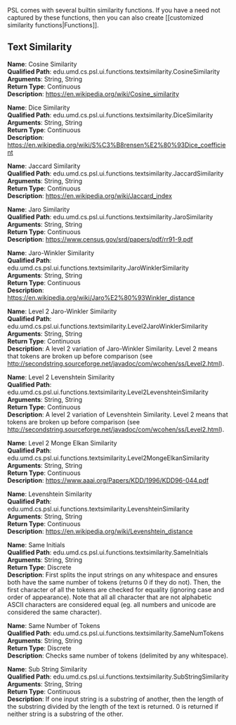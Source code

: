 PSL comes with several builtin similarity functions. If you have a need not captured by these functions, then you can also create [[customized similarity functions|Functions]].

## Text Similarity

**Name**: Cosine Similarity  
**Qualified Path**: edu.umd.cs.psl.ui.functions.textsimilarity.CosineSimilarity  
**Arguments**: String, String  
**Return Type**: Continuous  
**Description**: https://en.wikipedia.org/wiki/Cosine_similarity  

**Name**: Dice Similarity  
**Qualified Path**: edu.umd.cs.psl.ui.functions.textsimilarity.DiceSimilarity  
**Arguments**: String, String  
**Return Type**: Continuous  
**Description**: https://en.wikipedia.org/wiki/S%C3%B8rensen%E2%80%93Dice_coefficient

**Name**: Jaccard Similarity  
**Qualified Path**: edu.umd.cs.psl.ui.functions.textsimilarity.JaccardSimilarity  
**Arguments**: String, String  
**Return Type**: Continuous  
**Description**: https://en.wikipedia.org/wiki/Jaccard_index  

**Name**: Jaro Similarity  
**Qualified Path**: edu.umd.cs.psl.ui.functions.textsimilarity.JaroSimilarity  
**Arguments**: String, String  
**Return Type**: Continuous  
**Description**: https://www.census.gov/srd/papers/pdf/rr91-9.pdf  

**Name**: Jaro-Winkler Similarity  
**Qualified Path**: edu.umd.cs.psl.ui.functions.textsimilarity.JaroWinklerSimilarity  
**Arguments**: String, String  
**Return Type**: Continuous  
**Description**: https://en.wikipedia.org/wiki/Jaro%E2%80%93Winkler_distance  

**Name**: Level 2 Jaro-Winkler Similarity  
**Qualified Path**: edu.umd.cs.psl.ui.functions.textsimilarity.Level2JaroWinklerSimilarity  
**Arguments**: String, String  
**Return Type**: Continuous  
**Description**: A level 2 variation of Jaro-Winkler Similarity. Level 2 means that tokens are broken up before comparison (see http://secondstring.sourceforge.net/javadoc/com/wcohen/ss/Level2.html).  

**Name**: Level 2 Levenshtein Similarity  
**Qualified Path**: edu.umd.cs.psl.ui.functions.textsimilarity.Level2LevenshteinSimilarity  
**Arguments**: String, String  
**Return Type**: Continuous  
**Description**: A level 2 variation of Levenshtein Similarity. Level 2 means that tokens are broken up before comparison (see http://secondstring.sourceforge.net/javadoc/com/wcohen/ss/Level2.html).  

**Name**: Level 2 Monge Elkan Similarity  
**Qualified Path**: edu.umd.cs.psl.ui.functions.textsimilarity.Level2MongeElkanSimilarity  
**Arguments**: String, String  
**Return Type**: Continuous  
**Description**: https://www.aaai.org/Papers/KDD/1996/KDD96-044.pdf  

**Name**: Levenshtein Similarity  
**Qualified Path**: edu.umd.cs.psl.ui.functions.textsimilarity.LevenshteinSimilarity  
**Arguments**: String, String  
**Return Type**: Continuous  
**Description**: https://en.wikipedia.org/wiki/Levenshtein_distance  

**Name**: Same Initials  
**Qualified Path**: edu.umd.cs.psl.ui.functions.textsimilarity.SameInitials  
**Arguments**: String, String  
**Return Type**: Discrete  
**Description**: First splits the input strings on any whitespace and ensures both have the same number of tokens (returns 0 if they do not). Then, the first character of all the tokens are checked for equality (ignoring case and order of appearance). Note that all all character that are not alphabetic ASCII characters are considered equal (eg. all numbers and unicode are considered the same character).  

**Name**: Same Number of Tokens  
**Qualified Path**: edu.umd.cs.psl.ui.functions.textsimilarity.SameNumTokens  
**Arguments**: String, String  
**Return Type**: Discrete  
**Description**: Checks same number of tokens (delimited by any whitespace).  

**Name**: Sub String Similarity  
**Qualified Path**: edu.umd.cs.psl.ui.functions.textsimilarity.SubStringSimilarity  
**Arguments**: String, String  
**Return Type**: Continuous  
**Description**: If one input string is a substring of another, then the length of the substring divided by the length of the text is returned. 0 is returned if neither string is a substring of the other.  
